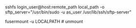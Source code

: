 sshfs login_user@host:remote_path local_path -o sftp_server="/usr/bin/sudo -u as_user /usr/lib/ssh/sftp-server"


fusermount -u LOCALPATH # unmount
